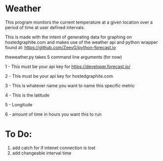 Weather
=======

This program monitors the current temperature at a given location over a period of time at user defined intervals.

This is made with the intent of generating data for graphing on hostedgraphite.com and makes use of the weather api and python wrapper found at: https://github.com/ZeevG/python-forecast.io

theweather.py takes 5 command line arguments (for now)

1 - This must be your api key for https://developer.forecast.io/

2 - This must be your api key for hostedgraphite.com

3 - This is whatever name you want to name this specific metric

4 - This is the latitude

5 - Longitude

6 - amount of time in hours you want this to run

To Do:
======

1. add catch for if intenet connection is lost
2. add changeable interval time